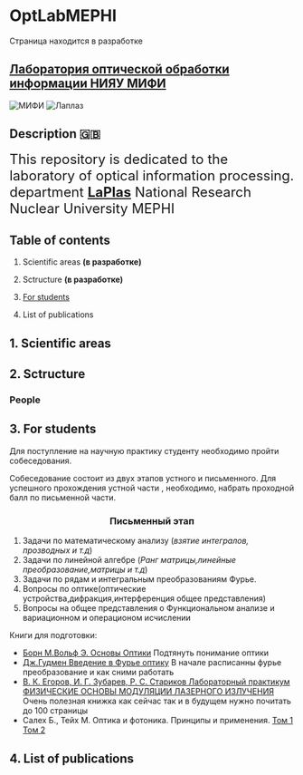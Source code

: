 # OptLabMEPHI
Cтраница находится в разработке

## [Лаборатория оптической обработки информации НИЯУ МИФИ](https://github.com/nozaLER/OptLabMEPHI)

![МИФИ][image1]
![Лаплаз][image2]

[image1]: https://yt3.ggpht.com/a-/AN66SAwKtU4ud-6CjJz3tMnI_WTnpbMJyY-TO0RA1A=s240-mo-c-c0xffffffff-rj-k-no
[image2]: http://wiki.mephist.ru/images/thumb/b/b3/Laplas.jpg/180px-Laplas.jpg

## Description :uk: 

<font size="+2">This repository is dedicated to the laboratory of optical information processing. 
department [__LaPlas__](https://laplas.mephi.ru) National Research Nuclear University  MEPHI  
</font>

## Table of contents
1. Scientific areas __(в разработке)__
2. Sctructure __(в разработке)__
    
3. [For students](#abcd)
4. List of publications  
## 1. Scientific areas
## 2. Sctructure
### People
## 3. For students <a name="abcd"></a>
Для поступление на научную практику студенту необходимо пройти собеседования.

Собеседование состоит из двух этапов устного и письменного. Для успешного прохождения устной части , необходимо, набрать проходной балл по письменной части.
### <center>Письменный этап</center>	
1. Задачи по математическому анализу (_взятие интегралов, прозводных и т.д_)
2. Задачи по линейной алгебре (_Ранг матрицы,линейные преобразование,матрицы и т.д_)
3. Задачи по рядам и интегральным преобразованиям Фурье.
4. Вопросы по оптике(оптические устройства,дифракция,интерференция общее представления)
5. Вопросы на общее представления о Функциональном анализе и вариационном и операционом исчислении


Книги для подготовки:
* [Борн М.Вольф Э. Основы Оптики](https://github.com/nozaLER/OptLabMEPHI/raw/master/книги/Борн%20М.%20Вольф%20Э.%20Основы%20оптики%20(1973).pdf) Подтянуть понимание оптики
* [Дж.Гудмен Введение в Фурье оптику](https://github.com/nozaLER/OptLabMEPHI/raw/master/книги/%5BGudmen_D.%5D_Vvedenie_v_Fure-optiku(BookFi).pdf) В начале расписанны фурье преобразование и как сними работать 
* [В. К. Егоров, И. Г. Зубарев, Р. С. Стариков Лабораторный практикум ФИЗИЧЕСКИЕ ОСНОВЫ МОДУЛЯЦИИ ЛАЗЕРНОГО ИЗЛУЧЕНИЯ](https://github.com/nozaLER/OptLabMEPHI/raw/master/книги/Егоров%20Лабораторный%20практикум%20Физические%20основы%20модуляции%20лазерного%20излучения%202008.pdf) Очень полезная книжка как сейчас так и в будущем нужно почитать до 100 страницы 
* Салех Б., Тейх М. Оптика и фотоника. Принципы и применения. [Том 1](http://bookfi.net/book/2229694) [Том 2](http://torrents45.xyz/torrent/856173/)
## 4. List of publications 


